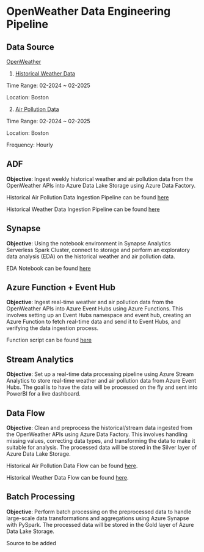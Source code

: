 # OpenWeather Data Engineering Pipeline

## Data Source
[OpenWeather](https://openweathermap.org/)

1. [Historical Weather Data](https://openweathermap.org/history)

Time Range: 02-2024 ~ 02-2025

Location: Boston


2. [Air Pollution Data](https://openweathermap.org/api/air-pollution)

Time Range: 02-2024 ~ 02-2025

Location: Boston

Frequency: Hourly 

## ADF

**Objective**: Ingest weekly historical weather and air pollution data from the OpenWeather APIs into Azure Data Lake Storage using Azure Data Factory.

Historical Air Pollution Data Ingestion Pipeline can be found [here](https://github.com/jh000107/OpenWeather/blob/master/data_factory/pipeline/Historical%20Air%20Pollution%20Ingest%20Pipeline.json)

Historical Weather Data Ingestion Pipeline can be found [here](https://github.com/jh000107/OpenWeather/blob/master/data_factory/pipeline/Historical%20Air%20Pollution%20Ingest%20Pipeline.json)

## Synapse

**Objective**: Using the notebook environment in Synapse Analytics Serverless Spark Cluster, connect to storage and perform an exploratory data analysis (EDA) on the historical weather and air pollution data.

EDA Notebook can be found [here](https://github.com/jh000107/OpenWeather/blob/master/synapse/notebook/OpenWeather%20EDA.json)

## Azure Function + Event Hub

**Objective**: Ingest real-time weather and air pollution data from the OpenWeather APIs into Azure Event Hubs using Azure Functions. This involves setting up an Event Hubs namespace and event hub, creating an Azure Function to fetch real-time data and send it to Event Hubs, and verifying the data ingestion process.

Function script can be found [here](https://github.com/jh000107/OpenWeather/blob/master/azure_function/function_app.py)

## Stream Analytics

**Objective**: Set up a real-time data processing pipeline using Azure Stream Analytics to store real-time weather and air pollution data from Azure Event Hubs. The goal is to have the data will be processed on the fly and sent into PowerBI for a live dashboard.

## Data Flow

**Objective**: Clean and preprocess the historical/stream data ingested from the OpenWeather APIs using Azure Data Factory. This involves handling missing values, correcting data types, and transforming the data to make it suitable for analysis. The processed data will be stored in the Silver layer of Azure Data Lake Storage.

Historical Air Pollution Data Flow can be found [here](https://github.com/jh000107/OpenWeather/blob/master/data_factory/dataflow/PreprocessAirPollutionData.json).

Historical Weather Data Flow can be found [here](https://github.com/jh000107/OpenWeather/blob/master/data_factory/dataflow/PreprocessWeatherData.json).

## Batch Processing

**Objective**: Perform batch processing on the preprocessed data to handle large-scale data transformations and aggregations using Azure Synapse with PySpark. The processed data will be stored in the Gold layer of Azure Data Lake Storage.

Source to be added